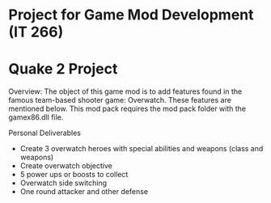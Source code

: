 # Project for Game Mod Development (IT 266)
# Quake 2 Project

Overview:
The object of this game mod is to add features found in the famous team-based shooter game: Overwatch. These features are mentioned below. This mod pack requires the mod pack folder with the gamex86.dll file.

Personal Deliverables
- Create 3 overwatch heroes with special abilities and weapons (class and weapons)
- Create overwatch objective
- 5 power ups or boosts to collect
- Overwatch side switching
- One round attacker and other defense

